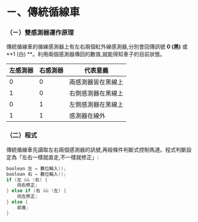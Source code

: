 # ㄧ、傳統循線車

### （ㄧ）雙感測器運作原理
傳統循線車的循線感測器上有左右兩個紅外線感測器,分別會回傳訊號 **0 (黑)** 或 **1 (白) **。利用兩個感測器傳回的數值,就能得知車子的目前狀態。

| 左感測器 | 右感測器 | 代表意義           |
| -------- | -------- | ------------------ |
| 0        | 0        | 兩感測器皆在黑線上 |
| 1        | 0        | 右側感測器在黑線上 |
| 0        | 1        | 左側感測器在黑線上 |
| 1        | 1        | 感測器在線外       |

### （二）程式

傳統循線車先讀取左右兩個感測器的訊號,再經條件判斷式控制馬達。程式判斷設定為「左右一樣就直走,不一樣就修正」:

``` c
boolean 左 = 數位輸入();
boolean 右 = 數位輸入();
if (左 && !右) {
    向右修正;
} else if (右 && !左) {
    向左修正;
} else {
    前進;
}
```

